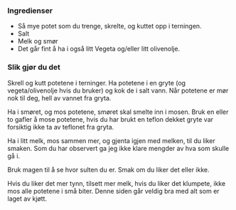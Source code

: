 
### Ingredienser
- Så mye potet som du trenge, skrelte, og kuttet opp i terningen.
- Salt
- Melk og smør
- Det går fint å ha i også litt Vegeta og/eller litt olivenolje.

### Slik gjør du det
Skrell og kutt potetene i terninger. Ha potetene i en gryte (og vegeta/olivenolje hvis du bruker) og kok de i salt vann. Når potetene er mør nok til deg, hell av vannet fra gryta.

 Ha i smøret, og mos potetene, smøret skal smelte inn i mosen. Bruk en eller to gafler å mose potetene, hvis du har brukt en teflon dekket gryte var forsiktig ikke ta av teflonet fra gryta.

 Ha i litt melk, mos sammen mer, og gjenta igjen med melken, til du liker smaken. Som du har observert ga jeg ikke klare mengder av hva som skulle gå i.

 Bruk magen til å se hvor sulten du er. Smak om du liker det eller ikke.

 Hvis du liker det mer tynn, tilsett mer melk, hvis du liker det klumpete, ikke mos alle potetene i små biter. Denne siden går veldig bra med alt som er laget av kjøtt.

